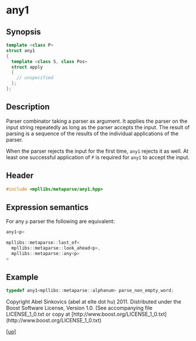 # any1

## Synopsis

```cpp
template <class P>
struct any1
{
  template <class S, class Pos>
  struct apply
  {
    // unspecified
  };
};
```

## Description

Parser combinator taking a parser as argument. It applies the parser on the
input string repeatedly as long as the parser accepts the input. The result of
parsing is a sequence of the results of the individual applications of the
parser.

When the parser rejects the input for the first time, `any1` rejects it as well.
At least one successful application of `P` is required for `any1` to accept the
input.

## Header

```cpp
#include <mpllibs/metaparse/any1.hpp>
```

## Expression semantics

For any `p` parser the following are equivalent:

```cpp
any1<p>

mpllibs::metaparse::last_of<
  mpllibs::metaparse::look_ahead<p>,
  mpllibs::metaparse::any<p>
>
```

## Example

```cpp
typedef any1<mpllibs::metaparse::alphanum> parse_non_empty_word;
```

<p class="copyright">
Copyright Abel Sinkovics (abel at elte dot hu) 2011.
Distributed under the Boost Software License, Version 1.0.
(See accompanying file LICENSE_1_0.txt or copy at
[http://www.boost.org/LICENSE_1_0.txt](http://www.boost.org/LICENSE_1_0.txt)
</p>

[[up]](reference.html)


